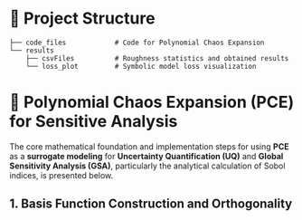 # 🌟 Project Structure
```
├── code_files            # Code for Polynomial Chaos Expansion
└── results
    ├── csvFiles          # Roughness statistics and obtained results
    └── loss_plot         # Symbolic model loss visualization
```

# 🚀 Polynomial Chaos Expansion (PCE) for Sensitive Analysis
The core mathematical foundation and implementation steps for using **PCE** as a **surrogate modeling** for **Uncertainty Quantification (UQ)** and **Global Sensitivity Analysis (GSA)**, particularly the analytical calculation of Sobol indices, is presented below. 

## 1. Basis Function Construction and Orthogonality
